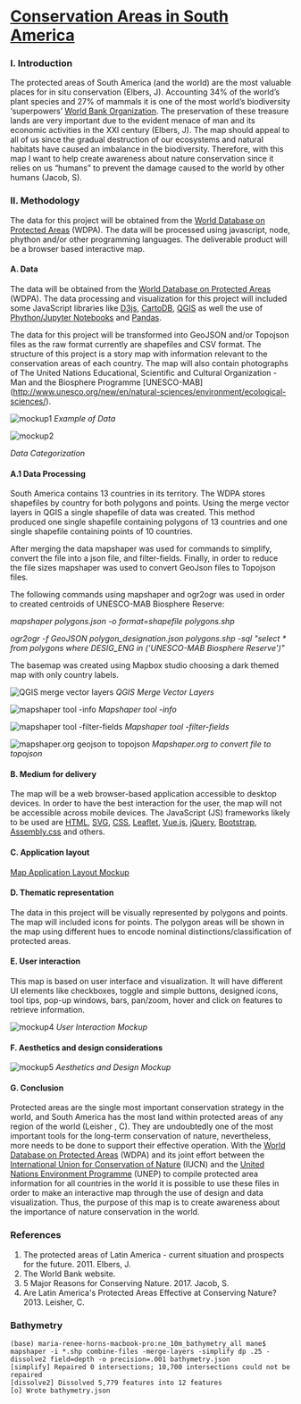 # [Conservation Areas in South America](https://www.protectedplanet.net)

### I. Introduction

The protected areas of South America (and the world) are the most valuable places for in situ conservation (Elbers, J).  Accounting 34% of the world’s plant species and 27% of mammals it is one of the most world’s biodiversity ‘superpowers’ [World Bank Organization](worldbank.org). The preservation of these treasure lands are very important due to the evident menace of man and its economic activities in the XXI century (Elbers, J). The map should appeal to all of us since the gradual destruction of our ecosystems and natural habitats have caused an imbalance in the biodiversity. Therefore, with this map I want to help create awareness about nature conservation since it relies on us “humans” to prevent the damage caused to the world by other humans (Jacob, S).

### II. Methodology

The data for this project will be obtained from the [World Database on Protected Areas](https://www.protectedplanet.net) (WDPA). The data will be processed using javascript, node, phython and/or other programming languages. The deliverable product will be a browser based interactive map. 

#### A. Data

The data will be obtained from the [World Database on Protected Areas](https://www.protectedplanet.net) (WDPA). The data processing and visualization for this project will included some JavaScript libraries like [D3js](https://d3js.org), [CartoDB](https://carto.com), [QGIS](https://qgis.org) as well the use of [Phython/Jupyter Notebooks](https://pypi.org) and [Pandas](https://pandas.pydata.org). 

The data for this project will be transformed into GeoJSON and/or Topojson files as the raw format currently are shapefiles and CSV format. The structure of this project is a story map with information relevant to the conservation areas of each country. The map will also contain photographs of The United Nations Educational, Scientific and Cultural Organization - Man and the Biosphere Programme [UNESCO-MAB] (http://www.unesco.org/new/en/natural-sciences/environment/ecological-sciences/).

![mockup1](pics/pandas_data.png)
*Example of Data*

![mockup2](pics/IUCN.png)

*Data Categorization*

#### A.1 Data Processing 

South America contains 13 countries in its territory. The WDPA stores shapefiles by country for both polygons and points. Using the merge vector layers in QGIS a single shapefile of data was created. This method produced one single shapefile containing polygons of 13 countries and one single shapefile containing points of 10 countries. 

After merging the data mapshaper was used for commands to simplify, convert the file into a json file, and filter-fields. Finally, in order to reduce the file sizes mapshaper was used to convert GeoJson files to Topojson files. 

The following commands using mapshaper and ogr2ogr was used in order to created centroids of UNESCO-MAB Biosphere Reserve:

*mapshaper polygons.json -o format=shapefile polygons.shp*

*ogr2ogr -f GeoJSON polygon_designation.json polygons.shp -sql "select * from polygons where DESIG_ENG in ('UNESCO-MAB Biosphere Reserve')"*

The basemap was created using Mapbox studio choosing a dark themed map with only country labels. 

![QGIS merge vector layers](pics/1.png)
*QGIS Merge Vector Layers*

![mapshaper tool -info](pics/2.png)
*Mapshaper tool -info*

![mapshaper tool -filter-fields](pics/3.png)
*Mapshaper tool -filter-fields*

![mapshaper.org geojson to topojson](pics/4.png)
*Mapshaper.org to convert file to topojson*

#### B. Medium for delivery

The map will be a web browser-based application accessible to desktop devices. In order to have the best interaction for the user, the map will not be accessible across mobile devices. The JavaScript (JS) frameworks likely to be used are [HTML](https://www.quackit.com/html/codes/html_code_library.cfm), [SVG](https://svgjs.com/docs/2.7/), [CSS](https://www.quackit.com/css/), [Leaflet](https://leafletjs.com), [Vue.js](https://vuejs.org), [jQuery](https://api.jquery.com), [Bootstrap](https://getbootstrap.com/docs/4.3/getting-started/introduction/), [Assembly.css](https://labs.mapbox.com/assembly/) and others. 

#### C. Application layout

[Map Application Layout Mockup](pics/application_layout_mockup.pdf)

#### D. Thematic representation

The data in this project will be visually represented by polygons and points. The map will included icons for points. The polygon areas will be shown in the map using different hues to encode nominal distinctions/classification of protected areas. 

#### E. User interaction

This map is based on user interface and visualization. It will have different UI elements like checkboxes, toggle and simple buttons, designed icons, tool tips, pop-up windows, bars, pan/zoom, hover and click on features to retrieve information. 

![mockup4](pics/user_interaction_mockup.jpg)
*User Interaction Mockup*

#### F. Aesthetics and design considerations

![mockup5](pics/introduction_mockup.jpg)
*Aesthetics and Design Mockup*

#### G. Conclusion

Protected areas are the single most important conservation strategy in the world, and South America has the most land within protected areas of any region of the world (Leisher , C). They are undoubtedly one of the most important tools for the long-term conservation of nature, nevertheless, more needs to be done to support their effective operation. With the [World Database on Protected Areas](https://www.protectedplanet.net) (WDPA) and its joint effort between the [International Union for Conservation of Nature](https://www.iucn.org) (IUCN) and the [United Nations Environment Programme](https://www.unep-wcmc.org) (UNEP) to compile protected area information for all countries in the world it is possible to use these files in order to make an interactive map through the use of design and data visualization. Thus, the purpose of this map is to create awareness about the importance of nature conservation in the world.

### References

1. The protected areas of Latin America - current situation and prospects for the future. 2011. Elbers, J. 
2. The World Bank website.
3. 5 Major Reasons for Conserving Nature. 2017. Jacob, S.
4. Are Latin America's Protected Areas Effective at Conserving Nature? 2013. Leisher, C. 

###  Bathymetry

```
(base) maria-renee-horns-macbook-pro:ne_10m_bathymetry_all mane$ mapshaper -i *.shp combine-files -merge-layers -simplify dp .25 -dissolve2 field=depth -o precision=.001 bathymetry.json
[simplify] Repaired 0 intersections; 10,700 intersections could not be repaired
[dissolve2] Dissolved 5,779 features into 12 features
[o] Wrote bathymetry.json
```


